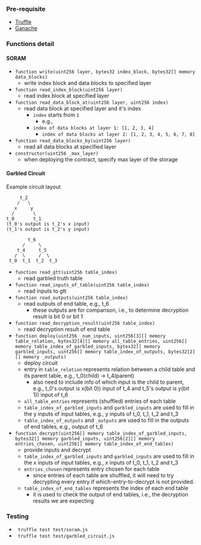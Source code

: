 ### Pre-requisite

- [Truffle](https://www.trufflesuite.com/truffle)
- [Ganache](https://www.trufflesuite.com/ganache)

### Functions detail

#### SORAM
- `function write(uint256 layer, bytes32 index_block, bytes32[] memory data_blocks)`
  - write index block and data blocks to specified layer
- `function read_index_block(uint256 layer)`
  - read index block at specified layer
- `function read_data_block_at(uint256 layer, uint256 index)`
  - read data block at specified layer and it's index
    - `index` starts from `1`
      - e.g.,
    - `index of data blocks at layer 1: [1, 2, 3, 4]`
      - `index of data blocks at layer 2: [1, 2, 3, 4, 5, 6, 7, 8]`
- `function read_data_blocks_by(uint256 layer)`
  - read all data blocks at specified layer
- `constructor(uint256 _max_layer)`
  - when deploying the contract, specify max layer of the storage

#### Garbled Circuit

Example circuit layout
```
     t_2
    /   \
   x     y
  /       \
t_0       t_1
(t_0's output is t_2's x input)
(t_1's output is t_2's y input)
```

```
        t_6
      /     \
    t_4     t_5
   /  \     /  \
 t_0  t_1  t_2  t_3
```

- `function read_gtt(uint256 table_index)`
  - read garbled truth table
- `function read_inputs_of_table(uint256 table_index)`
  - read inputs to gtt
- `function read_outputs(uint256 table_index)`
  - read outputs of end table, e.g., t_6
    - these outputs are for comparison, i.e., to determine decryption result is bit 0 or bit 1
- `function read_decryption_result(uint256 table_index)`
  - read decryption result of end table
- `function deploy(uint256 _num_inputs, uint256[3][] memory table_relation, bytes32[4][] memory all_table_entries, uint256[] memory table_index_of_garbled_inputs, bytes32[] memory garbled_inputs, uint256[] memory table_index_of_outputs, bytes32[2][] memory _outputs)`
  - deploy circuit
  - entry in `table_relation` represents relation between a child table and its parent table, e.g., t_0(child) -> t_4(parent)
    - also need to include info of which input is the child to parent, e.g., t_0's output is x(bit 0)) input of t_4 and t_5's output is y(bit 1)) input of t_6
  - `all_table_entries` represents (shuffled) entries of each table
  - `table_index_of_garbled_inputs` and `garbled_inputs` are used to fill in the y inputs of input tables, e.g., y inputs of t_0, t_1, t_2 and t_3
  - `table_index_of_outputs` and `_outputs` are used to fill in the outputs of end tables, e.g., output of t_6
- `function decrypt(uint256[] memory table_index_of_garbled_inputs, bytes32[] memory garbled_inputs, uint256[2][] memory entries_chosen, uint256[] memory table_index_of_end_tables)`
  - provide inputs and decrypt
  - `table_index_of_garbled_inputs` and `garbled_inputs` are used to fill in the x inputs of input tables, e.g., x inputs of t_0, t_1, t_2 and t_3
  - `entries_chosen` represents entry chosen for each table
    - since entries of each table are shuffled, it will need to try decrypting every entry if which-entry-to-decrypt is not provided.
  - `table_index_of_end_tables` represents the index of each end table
    - it is used to check the output of end tables, i.e., the decryption results we are expecting


### Testing

- ` truffle test test/soram.js`
- ` truffle test test/garbled_circuit.js`